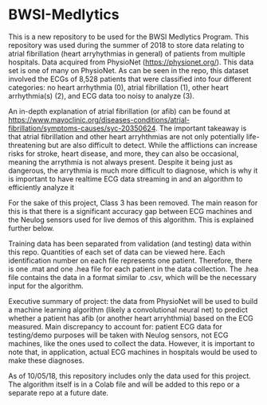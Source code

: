 # BWSI-Medlytics
This is a new repository to be used for the BWSI Medlytics Program. This repository was used during the summer of 2018 to store data relating to atrial fibrillation (heart arryhythmias in general) of patients from multiple hospitals. Data acquired from PhysioNet (https://physionet.org/). This data set is one of many on PhysioNet. As can be seen in the repo, this dataset involved the ECGs of 8,528 patients that were classified into four different categories: no heart arrhythmia (0), atrial fibrillation (1), other heart arrhythmia(s) (2), and ECG data too noisy to analyze (3). 

An in-depth explanation of atrial fibrillation (or afib) can be found at https://www.mayoclinic.org/diseases-conditions/atrial-fibrillation/symptoms-causes/syc-20350624. The important takeaway is that atrial fibrillation and other heart arryhthmias are not only potentially life-threatening but are also difficult to detect. While the afflictions can increase risks for stroke, heart disease, and more, they can also be occasional, meaning the arrythmia is not always present. Despite it being just as dangerous, the arrythmia is much more difficult to diagnose, which is why it is important to have realtime ECG data streaming in and an algorithm to efficiently analyze it

For the sake of this project, Class 3 has been removed. The main reason for this is that there is a significant accuracy gap between ECG machines and the Neulog sensors used for live demos of this algorithm. This is explained further below.

Training data has been separated from validation (and testing) data within this repo. Quantities of each set of data can be viewed here. Each identification number on each file represents one patient. Therefore, there is one .mat and one .hea file for each patient in the data collection. The .hea file contains the data in a format similar to .csv, which will be the necessary input for the algorithm.

Executive summary of project: the data from PhysioNet will be used to build a machine learning algorithm (likely a convolutional neural net) to predict whether a patient has afib (or another heart arryhthmia) based on the ECG measured. Main discrepancy to account for: patient ECG data for testing/demo purposes will be taken with Neulog sensors, not ECG machines, like the ones used to collect the data. However, it is important to note that, in application, actual ECG machines in hospitals would be used to make these diagnoses.

As of 10/05/18, this repository includes only the data used for this project. The algorithm itself is in a Colab file and will be added to this repo or a separate repo at a future date.
